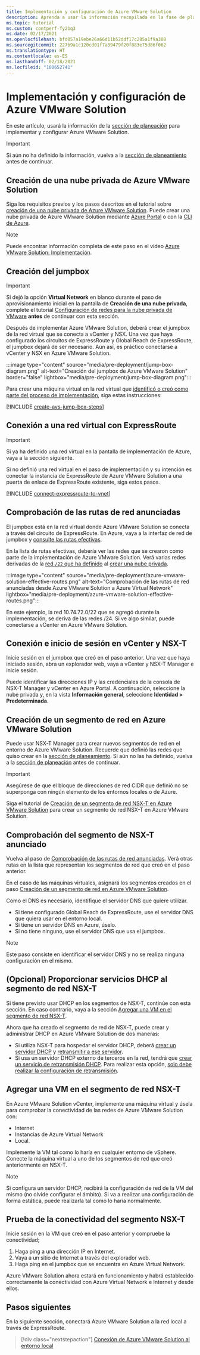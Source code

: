 ```yaml
---
title: Implementación y configuración de Azure VMware Solution
description: Aprenda a usar la información recopilada en la fase de planeación para implementar y configurar la nube privada de Azure VMware Solution.
ms.topic: tutorial
ms.custom: contperf-fy21q3
ms.date: 02/17/2021
ms.openlocfilehash: bfd057a19ebe26a66d11b52ddf17c285a1f9a308
ms.sourcegitcommit: 227b9a1c120cd01f7a39479f20f883e75d86f062
ms.translationtype: HT
ms.contentlocale: es-ES
ms.lasthandoff: 02/18/2021
ms.locfileid: "100652741"
---
```

# <a name="deploy-and-configure-azure-vmware-solution"></a>Implementación y configuración de Azure VMware Solution

En este artículo, usará la información de la [sección de planeación](production-ready-deployment-steps.md) para implementar y configurar Azure VMware Solution. 

>[!IMPORTANT]
>Si aún no ha definido la información, vuelva a la [sección de planeamiento](production-ready-deployment-steps.md) antes de continuar.


## <a name="create-an-azure-vmware-solution-private-cloud"></a>Creación de una nube privada de Azure VMware Solution

Siga los requisitos previos y los pasos descritos en el tutorial sobre [creación de una nube privada de Azure VMware Solution](tutorial-create-private-cloud.md). Puede crear una nube privada de Azure VMware Solution mediante [Azure Portal](tutorial-create-private-cloud.md#azure-portal) o con la [CLI de Azure](tutorial-create-private-cloud.md#azure-cli).  

>[!NOTE]
>Puede encontrar información completa de este paso en el vídeo [Azure VMware Solution: Implementación](https://www.youtube.com/embed/gng7JjxgayI).

## <a name="create-the-jump-box"></a>Creación del jumpbox

>[!IMPORTANT]
>Si dejó la opción **Virtual Network** en blanco durante el paso de aprovisionamiento inicial en la pantalla de **Creación de una nube privada**, complete el tutorial [Configuración de redes para la nube privada de VMware](tutorial-configure-networking.md) **antes** de continuar con esta sección.  

Después de implementar Azure VMware Solution, deberá crear el jumpbox de la red virtual que se conecta a vCenter y NSX. Una vez que haya configurado los circuitos de ExpressRoute y Global Reach de ExpressRoute, el jumpbox dejará de ser necesario.  Aún así, es práctico conectarse a vCenter y NSX en Azure VMware Solution.  

:::image type="content" source="media/pre-deployment/jump-box-diagram.png" alt-text="Creación del jumpbox de Azure VMware Solution" border="false" lightbox="media/pre-deployment/jump-box-diagram.png":::

Para crear una máquina virtual en la red virtual que [identificó o creó como parte del proceso de implementación](production-ready-deployment-steps.md#attach-virtual-network-to-azure-vmware-solution), siga estas instrucciones: 

[!INCLUDE [create-avs-jump-box-steps](includes/create-jump-box-steps.md)]

## <a name="connect-to-a-virtual-network-with-expressroute"></a>Conexión a una red virtual con ExpressRoute

>[!IMPORTANT]
>Si ya ha definido una red virtual en la pantalla de implementación de Azure, vaya a la sección siguiente.

Si no definió una red virtual en el paso de implementación y su intención es conectar la instancia de ExpressRoute de Azure VMware Solution a una puerta de enlace de ExpressRoute existente, siga estos pasos.

[!INCLUDE [connect-expressroute-to-vnet](includes/connect-expressroute-vnet.md)]

## <a name="verify-network-routes-advertised"></a>Comprobación de las rutas de red anunciadas

El jumpbox está en la red virtual donde Azure VMware Solution se conecta a través del circuito de ExpressRoute.  En Azure, vaya a la interfaz de red de jumpbox y [consulte las rutas efectivas](../virtual-network/manage-route-table.md#view-effective-routes).

En la lista de rutas efectivas, debería ver las redes que se crearon como parte de la implementación de Azure VMware Solution. Verá varias redes derivadas de la [red `/22` que ha definido](production-ready-deployment-steps.md#ip-address-segment) al [crear una nube privada](#create-an-azure-vmware-solution-private-cloud).  

:::image type="content" source="media/pre-deployment/azure-vmware-solution-effective-routes.png" alt-text="Comprobación de las rutas de red anunciadas desde Azure VMware Solution a Azure Virtual Network" lightbox="media/pre-deployment/azure-vmware-solution-effective-routes.png":::

En este ejemplo, la red 10.74.72.0/22 que se agregó durante la implementación, se deriva de las redes /24.  Si ve algo similar, puede conectarse a vCenter en Azure VMware Solution.

## <a name="connect-and-sign-in-to-vcenter-and-nsx-t"></a>Conexión e inicio de sesión en vCenter y NSX-T

Inicie sesión en el jumpbox que creó en el paso anterior. Una vez que haya iniciado sesión, abra un explorador web, vaya a vCenter y NSX-T Manager e inicie sesión.  

Puede identificar las direcciones IP y las credenciales de la consola de NSX-T Manager y vCenter en Azure Portal.  A continuación, seleccione la nube privada y, en la vista **Información general**, seleccione **Identidad > Predeterminada**. 

## <a name="create-a-network-segment-on-azure-vmware-solution"></a>Creación de un segmento de red en Azure VMware Solution

Puede usar NSX-T Manager para crear nuevos segmentos de red en el entorno de Azure VMware Solution.  Recuerde que definió las redes que quiso crear en la [sección de planeamiento](production-ready-deployment-steps.md).  Si aún no las ha definido, vuelva a la [sección de planeación](production-ready-deployment-steps.md) antes de continuar.

>[!IMPORTANT]
>Asegúrese de que el bloque de direcciones de red CIDR que definió no se superponga con ningún elemento de los entornos locales o de Azure.  

Siga el tutorial de [Creación de un segmento de red NSX-T en Azure VMware Solution](tutorial-nsx-t-network-segment.md) para crear un segmento de red NSX-T en Azure VMware Solution.

## <a name="verify-advertised-nsx-t-segment"></a>Comprobación del segmento de NSX-T anunciado

Vuelva al paso de [Comprobación de las rutas de red anunciadas](#verify-network-routes-advertised). Verá otras rutas en la lista que representan los segmentos de red que creó en el paso anterior.  

En el caso de las máquinas virtuales, asignará los segmentos creados en el paso [Creación de un segmento de red en Azure VMware Solution](#create-a-network-segment-on-azure-vmware-solution).  

Como el DNS es necesario, identifique el servidor DNS que quiere utilizar.  

- Si tiene configurado Global Reach de ExpressRoute, use el servidor DNS que quiera usar en el entorno local.  
- Si tiene un servidor DNS en Azure, úselo.  
- Si no tiene ninguno, use el servidor DNS que usa el jumpbox.

>[!NOTE]
>Este paso consiste en identificar el servidor DNS y no se realiza ninguna configuración en el mismo.

## <a name="optional-provide-dhcp-services-to-nsx-t-network-segment"></a>(Opcional) Proporcionar servicios DHCP al segmento de red NSX-T

Si tiene previsto usar DHCP en los segmentos de NSX-T, continúe con esta sección. En caso contrario, vaya a la sección [Agregar una VM en el segmento de red NSX-T](#add-a-vm-on-the-nsx-t-network-segment).  

Ahora que ha creado el segmento de red de NSX-T, puede crear y administrar DHCP en Azure VMware Solution de dos maneras:

* Si utiliza NSX-T para hospedar el servidor DHCP, deberá [crear un servidor DHCP](manage-dhcp.md#create-a-dhcp-server) y [retransmitir a ese servidor](manage-dhcp.md#create-dhcp-relay-service). 
* Si usa un servidor DHCP externo de terceros en la red, tendrá que [crear un servicio de retransmisión DHCP](manage-dhcp.md#create-dhcp-relay-service).  Para realizar esta opción, [solo debe realizar la configuración de retransmisión](manage-dhcp.md#create-dhcp-relay-service).


## <a name="add-a-vm-on-the-nsx-t-network-segment"></a>Agregar una VM en el segmento de red NSX-T

En Azure VMware Solution vCenter, implemente una máquina virtual y úsela para comprobar la conectividad de las redes de Azure VMware Solution con:

- Internet
- Instancias de Azure Virtual Network
- Local.  

Implemente la VM tal como lo haría en cualquier entorno de vSphere.  Conecte la máquina virtual a uno de los segmentos de red que creó anteriormente en NSX-T.  

>[!NOTE]
>Si configura un servidor DHCP, recibirá la configuración de red de la VM del mismo (no olvide configurar el ámbito).  Si va a realizar una configuración de forma estática, puede realizarla tal como lo haría normalmente.

## <a name="test-the-nsx-t-segment-connectivity"></a>Prueba de la conectividad del segmento NSX-T

Inicie sesión en la VM que creó en el paso anterior y compruebe la conectividad;

1. Haga ping a una dirección IP en Internet.
2. Vaya a un sitio de Internet a través del explorador web.
3. Haga ping en el jumpbox que se encuentra en Azure Virtual Network.

Azure VMware Solution ahora estará en funcionamiento y habrá establecido correctamente la conectividad con Azure Virtual Network e Internet y desde ellos.

## <a name="next-steps"></a>Pasos siguientes

En la siguiente sección, conectará Azure VMware Solution a la red local a través de ExpressRoute.
> [!div class="nextstepaction"]
> [Conexión de Azure VMware Solution al entorno local](azure-vmware-solution-on-premises.md)
